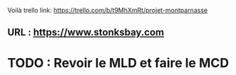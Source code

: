 Voilà
trello link: https://trello.com/b/t9MhXmRt/projet-montparnasse

## URL : https://www.stonksbay.com

# TODO : Revoir le MLD et faire le MCD
